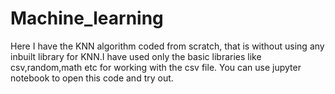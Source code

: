 # Machine_learning

Here I have the KNN algorithm coded from scratch, that is without using any inbuilt library for KNN.I have used only the basic libraries like csv,random,math etc for working with the csv file. 
You can use jupyter notebook to open this code and try out.
